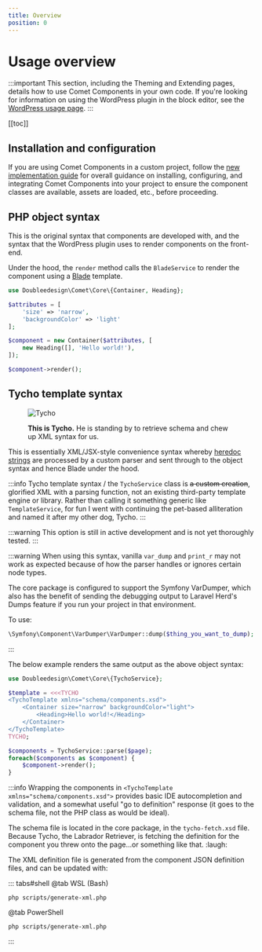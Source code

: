 ```yaml
---
title: Overview
position: 0
---
```


# Usage overview

:::important
This section, including the Theming and Extending pages, details how to use Comet Components in your own code. If you're looking for information on using the WordPress plugin in the block editor, see the [WordPress usage page](./wordpress.md).
:::

[[toc]]

## Installation and configuration

If you are using Comet Components in a custom project, follow the [new implementation guide](../development-new/overview.md) for overall guidance on installing, configuring, and integrating Comet Components into your project to ensure the component classes are available, assets are loaded, etc., before proceeding.

## PHP object syntax

This is the original syntax that components are developed with, and the syntax that the WordPress plugin uses to render components on the front-end.

Under the hood, the `render` method calls the `BladeService` to render the component using a [Blade](https://laravel.com/docs/8.x/blade) template.

```php
use Doubleedesign\Comet\Core\{Container, Heading};

$attributes = [
	'size' => 'narrow',
	'backgroundColor' => 'light'
];

$component = new Container($attributes, [
	new Heading([], 'Hello world!'),
]);

$component->render();
```

## Tycho template syntax

<figure class="tycho-photo">

![Tycho](/tycho.png)

<figcaption class="tycho-photo-caption">
<strong>This is Tycho.</strong> He is standing by to retrieve schema and chew up XML syntax for us.</figcaption>
</figure>

This is essentially XML/JSX-style convenience syntax whereby [heredoc strings](https://www.php.net/manual/en/language.types.string.php#language.types.string.syntax.heredoc) are processed by a custom parser and sent through to the object syntax and hence Blade under the hood.

:::info
Tycho template syntax / the `TychoService` class is ~~a custom creation~~, glorified XML with a parsing function, not an existing third-party template engine or library. Rather than calling it something generic like `TemplateService`, for fun I went with continuing the pet-based alliteration and named it after my other dog, Tycho.
:::

:::warning
This option is still in active development and is not yet thoroughly tested.
:::

:::warning
When using this syntax, vanilla `var_dump` and `print_r` may not work as expected because of how the parser handles or ignores certain node types.

The core package is configured to support the Symfony VarDumper, which also has the benefit of sending the debugging output to Laravel Herd's Dumps feature if you run your project in that environment.

To use:
```php
\Symfony\Component\VarDumper\VarDumper::dump($thing_you_want_to_dump);
```
:::

The below example renders the same output as the above object syntax:

```php
use Doubleedesign\Comet\Core\{TychoService};

$template = <<<TYCHO
<TychoTemplate xmlns="schema/components.xsd">
	<Container size="narrow" backgroundColor="light">
		<Heading>Hello world!</Heading>
	</Container>
</TychoTemplate>
TYCHO;

$components = TychoService::parse($page);
foreach($components as $component) {
	$component->render();
}
```

:::info
Wrapping the components in `<TychoTemplate xmlns="schema/components.xsd">` provides basic IDE autocompletion and validation, and a somewhat useful "go to definition" response (it goes to the schema file, not the PHP class as would be ideal).

The schema file is located in the core package, in the `tycho-fetch.xsd` file. Because Tycho, the Labrador Retriever, is fetching the definition for the component you threw onto the page...or something like that. :laugh:

The XML definition file is generated from the component JSON definition files, and can be updated with:

::: tabs#shell
@tab WSL (Bash)
```bash:no-line-numbers
php scripts/generate-xml.php
```
@tab PowerShell
```powershell:no-line-numbers
php scripts/generate-xml.php
```
:::
